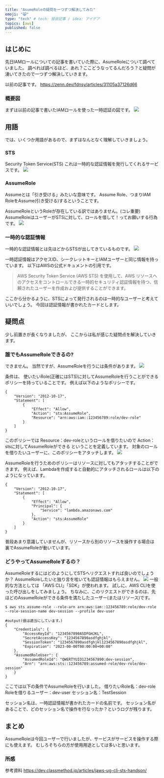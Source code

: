```yaml
---
title: "AsumeRoleの疑問を一つずつ解決してみた"
emoji: "😸"
type: "tech" # tech: 技術記事 / idea: アイデア
topics: [aws]
published: false
---
```

## はじめに
先日IAMロールについての記事を書いていた際に、AsumeRoleについて調べていました。
調べれば調べるほど、あれ？ここどうなってるんだろう？と疑問が湧いてきたので一つずつ解決していきます。

以前の記事です。
https://zenn.dev/fdnsy/articles/31105a37126d66

### 概要図
まずは以前の記事で書いたIAMロールを使った一時認証の図です。
![](/images/f13.png)

## 用語
では、いくつか用語があるので、まずはなんとなく理解していきましょう。

### STS
Security Token Service(STS)
これは一時的な認証情報を発行してくれるサービスです。
![](/images/i6.png)
### AssumeRole
Assumeとは「引き受ける」みたいな意味です。
Assume Role、つまりIAM RoleをAssume(引き受ける)するということです。

AssumeRoleというRoleが存在している訳ではありません。(コレ重要)
AssumeRoleはユーザーがSTSに対して、ロールを借して！ってお願いする行為です。
![](/images/i1.png)

### 一時的な認証情報
一時的な認証情報とは先ほどからSTSが出してきているものです。
![](/images/i2.png)

一時認証情報はアクセスID、シークレットキーとIAMユーザーと同じ情報を持っています。
以下はAWSの公式ドキュメントの引用です。
>AWS Security Token Service (AWS STS) を使用して、AWS リソースへのアクセスをコントロールできる一時的セキュリティ認証情報を持つ、信頼されたユーザーを作成および提供することができます。

ここから分かるように、STSによって発行されるのは一時的なユーザーと考えていいでしょう。
今回は認証情報が書かれたカードとします。

## 疑問点
少し前置きが長くなりましたが、
ここからは私が感じた疑問点を解決していきます。

### 誰でもAssumeRoleできるの?
できません。
当然ですが、AssumeRoleを行うには条件があります。
![](/images/i9.png)

条件は、
使いたいRole(正確にはSTS)に対してAssumeRoleを行うことができるポリシーを持っていることです。
例えば以下のようなポリシーです。
```
{
    "Version": "2012-10-17",
    "Statement": [
        {
            "Effect": "Allow",
            "Action": "sts:AssumeRole",
            "Resource": "arn:aws:iam::123456789:role/dev-role"
        }
    ]
}
```
このポリシーでは
Resource：dev-roleというロールを借りたいので
Action：stsに対してAssumeRoleができる
ということを定義しています。
対象のロールを借りたいユーザーに、このポリシーをアタッチします。
![](/images/i5.png)

AssumeRoleを行うためのポリシーはリソースに対してもアタッチすることができます。
例えば、Lambdaを作成すると自動的にアタッチされるロールは以下のようになっています。
```
{
    "Version": "2012-10-17",
    "Statement": [
        {
            "Effect": "Allow",
            "Principal": {
                "Service": "lambda.amazonaws.com"
            },
            "Action": "sts:AssumeRole"
        }
    ]
}
```
普段あまり意識していませんが、リソースから別のリソースを操作する場合は
裏でAssumeRoleが動いています。

### どうやってAssumeRoleするの？
AssumeRoleするにはどのようにしてSTSへリクエストすれば良いのでしょうか？
AssumeRoleしたいと独り言を呟いても認証情報はもらえません。
![](/images/i7.png)
一般的な方法としては
「AWS CLI」「SDK」が使われます。
試しに、AWS CLIを使った呼び出しをしてみましょう。
ちなみに、このリクエストができるのは、先ほどのAssumeRoleができる条件を満たしたユーザー(またはリソース)です。
```
$ aws sts assume-role --role-arn arn:aws:iam::123456789:role/dev-role --role-session-name dev-session --profile dev-user
```
```
#output(値は適当にしています。)
{
    "Credentials": {
        "AccessKeyId": "1234567890ASDFGHJKL",
        "SecretAccessKey": "1234567890asdfghjkl",
        "SessionToken": "1234567890asdfghjkl1234567890asdfghjkl",
        "Expiration": "2023-00-00T00:00:00+00:00"
    },
    "AssumedRoleUser": {
        "AssumedRoleId": "QWERTYUIO1234567890:dev-session",
        "Arn": "arn:aws:sts::123456789:assumed-role/dev-role/dev-session"
    }
}
```
ここでは以下の条件でAssumeRoleを行いました。
借りたいRole名：dev-role
Roleを借りるユーザー：dev-user
セッション名：TestSession

セッション名は、一時認証情報が書かれたカードの名前です。
セッション名があることで、どのセッション名で操作を行なったか？というログが残ります。


## まとめ
AssumeRoleは今回ユーザーで行いましたが、サービスがサービスを操作する際にも使えます。
むしろそちらの方が使用用途としては多いと思います。
### 所感
参考資料
https://dev.classmethod.jp/articles/jaws-ug-cli-sts-handson/
